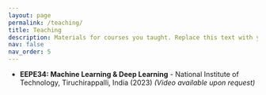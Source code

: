 ```yaml
---
layout: page
permalink: /teaching/
title: Teaching
description: Materials for courses you taught. Replace this text with your description.
nav: false
nav_order: 5
---
```


* **EEPE34: Machine Learning & Deep Learning** - National Institute of Technology, Tiruchirappalli, India (2023)
  *(Video available upon request)*

